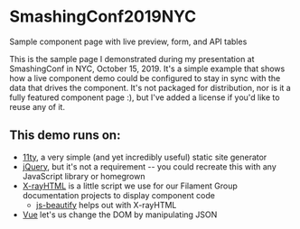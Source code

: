 # SmashingConf2019NYC
Sample component page with live preview, form, and API tables

This is the sample page I demonstrated during my presentation at SmashingConf in NYC, October 15, 2019. It's a simple example that shows how a live component demo could be configured to stay in sync with the data that drives the component. It's not packaged for distribution, nor is it a fully featured component page :), but I've added a license if you'd like to reuse any of it. 

## This demo runs on:
* [11ty](https://www.11ty.io/), a very simple (and yet incredibly useful) static site generator
* [jQuery](https://www.npmjs.com/package/jquery), but it's not a requirement -- you could recreate this with any JavaScript library or homegrown
* [X-rayHTML](https://github.com/filamentgroup/X-rayHTML) is a little script we use for our Filament Group documentation projects to display component code
  * [js-beautify](https://www.npmjs.com/package/js-beautify) helps out with X-rayHTML
* [Vue](https://vuejs.org/) let's us change the DOM by manipulating JSON
